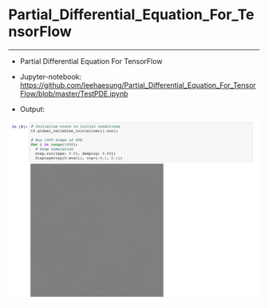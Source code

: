 # Partial_Differential_Equation_For_TensorFlow

***

* Partial Differential Equation For TensorFlow

* Jupyter-notebook:
https://github.com/leehaesung/Partial_Differential_Equation_For_TensorFlow/blob/master/TestPDE.ipynb

* Output: 

![PDE.png](https://github.com/leehaesung/Partial_Differential_Equation_For_TensorFlow/blob/master/ImageFiles/PDE.png)


